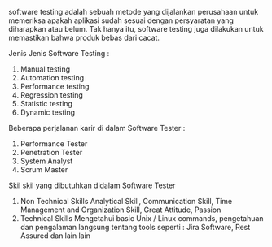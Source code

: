 software testing adalah sebuah metode yang dijalankan perusahaan untuk memeriksa apakah aplikasi sudah sesuai dengan persyaratan yang diharapkan atau belum. Tak hanya itu, software testing juga dilakukan untuk memastikan bahwa produk bebas dari cacat. 

Jenis Jenis Software Testing : 
1. Manual testing
2. Automation testing
3. Performance testing
4. Regression testing
5. Statistic testing
6. Dynamic testing

Beberapa perjalanan karir di dalam Software Tester :
1. Performance Tester
2. Penetration Tester
3. System Analyst
4. Scrum Master

Skil skil yang dibutuhkan didalam Software Tester
1. Non Technical Skills
Analytical Skill, Communication Skill, Time Management and Organization Skill, Great Attitude, Passion
2. Technical Skills
Mengetahui basic Unix / Linux commands, pengetahuan dan pengalaman langsung tentang tools seperti : Jira Software, Rest Assured dan lain lain